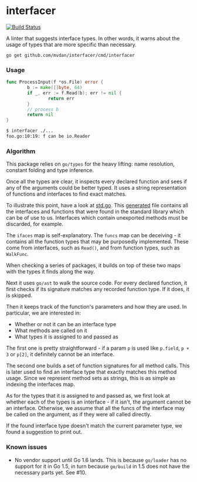 # interfacer

[![Build Status](https://travis-ci.org/mvdan/interfacer.svg?branch=master)](https://travis-ci.org/mvdan/interfacer)

A linter that suggests interface types. In other words, it warns about
the usage of types that are more specific than necessary.

	go get github.com/mvdan/interfacer/cmd/interfacer

### Usage

```go
func ProcessInput(f *os.File) error {
        b := make([]byte, 64)
        if _, err := f.Read(b); err != nil {
                return err
        }
        // process b
        return nil
}
```

```sh
$ interfacer ./...
foo.go:10:19: f can be io.Reader
```

### Algorithm

This package relies on `go/types` for the heavy lifting: name
resolution, constant folding and type inference.

Once all the types are clear, it inspects every declared function and
sees if any of the arguments could be better typed. It uses a string
representation of functions and interfaces to find exact matches.

To illustrate this point, have a look at [std.go](std.go). This
[generated](generate/std/) file contains all the interfaces and
functions that were found in the standard library which can be of use to
us. Interfaces which contain unexported methods must be discarded, for
example.

The `ifaces` map is self-explanatory. The `funcs` map can be deceiving -
it contains all the function types that may be purposedly implemented.
These come from interfaces, such as `Read()`, and from function types,
such as `WalkFunc`.

When checking a series of packages, it builds on top of these two maps
with the types it finds along the way.

Next it uses `go/ast` to walk the source code. For every declared
function, it first checks if its signature matches any recorded function
type. If it does, it is skipped.

Then it keeps track of the function's parameters and how they are used. In
particular, we are interested in:

* Whether or not it can be an interface type
* What methods are called on it
* What types it is assigned to and passed as

The first one is pretty straightforward - if a param `p` is used like
`p.field`, `p + 3` or `p[2]`, it definitely cannot be an interface.

The second one builds a set of function signatures for all method calls.
This is later used to find an interface type that exactly matches this
method usage. Since we represent method sets as strings, this is as
simple as indexing the interfaces map.

As for the types that it is assigned to and passed as, we first look at
whether each of the types is an interface - if it isn't, the argument
cannot be an interface. Otherwise, we assume that all the funcs of the
interface may be called on the argument, as if they were all called
directly.

If the found interface type doesn't match the current parameter type, we
found a suggestion to print out.

### Known issues

* No vendor support until Go 1.6 lands. This is because `go/loader` has
  no support for it in Go 1.5, in turn because `go/build` in 1.5 does
  not have the necessary parts yet. See #10.
